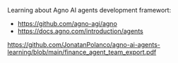 Learning about Agno AI agents development framewort:

- https://github.com/agno-agi/agno
- https://docs.agno.com/introduction/agents

https://github.com/JonatanPolanco/agno-ai-agents-learning/blob/main/finance_agent_team_export.pdf
